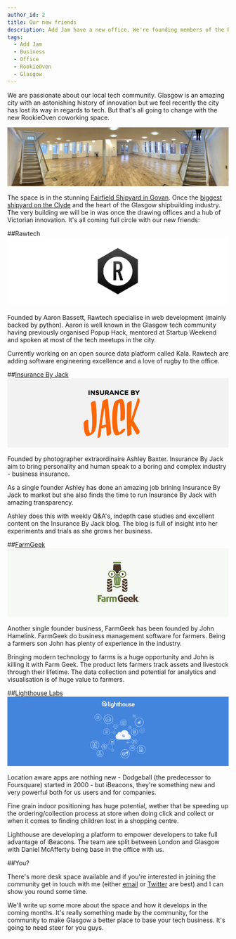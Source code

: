 ```yaml
---
author_id: 2
title: Our new friends
description: Add Jam have a new office. We're founding members of the RookieOven coworking space in Glasgow. Here are our new friends.
tags:
  - Add Jam
  - Business
  - Office
  - RookieOven
  - Glasgow
---
```

We are passionate about our local tech community. Glasgow is an amazing city with an astonishing history of innovation but we feel recently the city has lost its way in regards to tech. But that's all going to change with the new RookieOven coworking space.

![Fairfield](/images/blog/fairfield.jpg "Fairfield Offices Govan")

The space is in the stunning [Fairfield Shipyard in Govan](http://en.wikipedia.org/wiki/Fairfield_Offices). Once the [biggest shipyard on the Clyde](http://en.wikipedia.org/wiki/Fairfield_Shipbuilding_and_Engineering_Company) and the heart of the Glasgow shipbuilding industry. The very building we will be in was once the drawing offices and a hub of Victorian innovation. It's all coming full circle with our new friends:

##Rawtech
![Rawtech](/images/blog/rawtech.png "Rawtech.io Python developers")

Founded by Aaron Bassett, Rawtech specialise in web development (mainly backed by python). Aaron is well known in the Glasgow tech community having previously organised Popup Hack, mentored at Startup Weekend and spoken at most of the tech meetups in the city.

Currently working on an open source data platform called Kala. Rawtech are adding software engineering excellence and a love of rugby to the office.

##[Insurance By Jack](http://insurancebyjack.co.uk)
![Insurance By Jack](/images/blog/insurance-by-jack.png "Insurance By Jack business insurance")

Founded by photographer extraordinaire Ashley Baxter. Insurance By Jack aim to bring personality and human speak to a boring and complex industry - business insurance.

As a single founder Ashley has done an amazing job brining Insurance By Jack to market but she also finds the time to run Insurance By Jack with amazing transparency.

Ashley does this with weekly Q&A's, indepth case studies and excellent content on the Insurance By Jack blog. The blog is full of insight into her experiments and trials as she grows her business.

##[FarmGeek](http://farmer.io)
![FarmGeek](/images/blog/farmgeek.png "FarmGeek business management for farmers")

Another single founder business, FarmGeek has been founded by John Hamelink. FarmGeek do business management software for farmers. Being a farmers son John has plenty of experience in the industry.

Bringing modern technology to farms is a huge opportunity and John is killing it with Farm Geek. The product lets farmers track assets and livestock through their lifetime. The data collection and potential for analytics and visualisation is of huge value to farmers.

##[Lighthouse Labs](http://lighthouselabs.co.uk)
![Lighthouse](/images/blog/lighthouse.png "Lighthouse labs ibeacon")

Location aware apps are nothing new - Dodgeball (the predecessor to Foursquare) started in 2000 - but iBeacons, they're something new and very powerful both for us users and for companies.

Fine grain indoor positioning has huge potential, wether that be speeding up the ordering/collection process at store when doing click and collect or when it comes to finding children lost in a shopping centre.

Lighthouse are developing a platform to empower developers to take full advantage of iBeacons. The team are split between London and Glasgow with Daniel McAfferty being base in the office with us.

##You?

There's more desk space available and if you're interested in joining the community get in touch with me (either [email](mailto:michael@addjam.com) or [Twitter](http://twitter.com/_mdhayes) are best) and I can show you round some time.

We'll write up some more about the space and how it develops in the coming months. It's really something made by the community, for the community to make Glasgow a better place to base your tech business. It's going to need steer for you guys.
